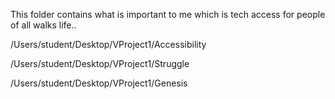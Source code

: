 This folder contains what is important to me which is tech access for 
people of all walks life..

/Users/student/Desktop/VProject1/Accessibility

/Users/student/Desktop/VProject1/Struggle

/Users/student/Desktop/VProject1/Genesis



